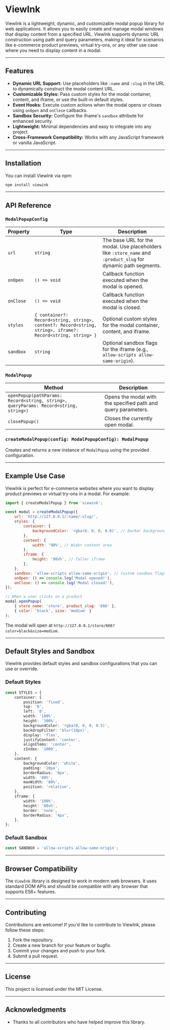 # ViewInk

ViewInk is a lightweight, dynamic, and customizable modal popup library for web applications. It allows you to easily create and manage modal windows that display content from a specified URL. ViewInk supports dynamic URL construction using path and query parameters, making it ideal for scenarios like e-commerce product previews, virtual try-ons, or any other use case where you need to display content in a modal.

---

## Features

- **Dynamic URL Support:** Use placeholders like `:name` and `:slug` in the URL to dynamically construct the modal content URL.
- **Customizable Styles:** Pass custom styles for the modal container, content, and iframe, or use the built-in default styles.
- **Event Hooks:** Execute custom actions when the modal opens or closes using `onOpen` and `onClose` callbacks.
- **Sandbox Security:** Configure the iframe's `sandbox` attribute for enhanced security.
- **Lightweight:** Minimal dependencies and easy to integrate into any project.
- **Cross-Framework Compatibility:** Works with any JavaScript framework or vanilla JavaScript.

---

## Installation

You can install ViewInk via npm:

```bash
npm install viewink
```

---

## API Reference

### `ModalPopupConfig`

| Property | Type | Description |
|----------|------|-------------|
| `url`    | `string` | The base URL for the modal. Use placeholders like `:store_name` and `:product_slug` for dynamic path segments. |
| `onOpen` | `() => void` | Callback function executed when the modal is opened. |
| `onClose` | `() => void` | Callback function executed when the modal is closed. |
| `styles` | `{ container?: Record<string, string>, content?: Record<string, string>, iframe?: Record<string, string> }` | Optional custom styles for the modal container, content, and iframe. |
| `sandbox` | `string` | Optional sandbox flags for the iframe (e.g., `allow-scripts allow-same-origin`). |

### `ModalPopup`

| Method | Description |
|--------|-------------|
| `openPopup(pathParams: Record<string, string>, queryParams: Record<string, string>)` | Opens the modal with the specified path and query parameters. |
| `closePopup()` | Closes the currently open modal. |

### `createModalPopup(config: ModalPopupConfig): ModalPopup`

Creates and returns a new instance of `ModalPopup` using the provided configuration.

---

## Example Use Case

ViewInk is perfect for e-commerce websites where you want to display product previews or virtual try-ons in a modal. For example:

```javascript
import { createModalPopup } from 'viewink';

const modal = createModalPopup({
    url: 'http://127.0.0.1/:name/:slug/',
    styles: {
        container: {
            backgroundColor: 'rgba(0, 0, 0, 0.8)', // Darker background
        },
        content: {
            width: '90%', // Wider content area
        },
        iframe: {
            height: '90vh', // Taller iframe
        },
    },
    sandbox: 'allow-scripts allow-same-origin', // Custom sandbox flags
    onOpen: () => console.log('Modal opened!'),
    onClose: () => console.log('Modal closed!'),
});

// When a user clicks on a product
modal.openPopup(
    { store_name: 'store', product_slug: '666' },
    { color: 'black', size: 'medium' }
);
```

The modal will open at `http://127.0.0.1/store/666?color=black&size=medium`.

---

## Default Styles and Sandbox

ViewInk provides default styles and sandbox configurations that you can use or override.

### **Default Styles**

```typescript
const STYLES = {
    container: {
        position: 'fixed',
        top: '0',
        left: '0',
        width: '100%',
        height: '100%',
        backgroundColor: 'rgba(0, 0, 0, 0.5)',
        backdropFilter: 'blur(10px)',
        display: 'flex',
        justifyContent: 'center',
        alignItems: 'center',
        zIndex: '1000',
    },
    content: {
        backgroundColor: 'white',
        padding: '20px',
        borderRadius: '8px',
        width: '80%',
        maxWidth: '80%',
        position: 'relative',
    },
    iframe: {
        width: '100%',
        height: '80vh',
        border: 'none',
        borderRadius: '4px',
    },
};
```

### **Default Sandbox**

```typescript
const SANDBOX = 'allow-scripts allow-same-origin';
```

---

## Browser Compatibility

The `ViewInk` library is designed to work in modern web browsers. It uses standard DOM APIs and should be compatible with any browser that supports ES6+ features.

---

## Contributing

Contributions are welcome! If you'd like to contribute to ViewInk, please follow these steps:

1. Fork the repository.
2. Create a new branch for your feature or bugfix.
3. Commit your changes and push to your fork.
4. Submit a pull request.

---

## License

This project is licensed under the MIT License.

---

## Acknowledgments

- Thanks to all contributors who have helped improve this library.
